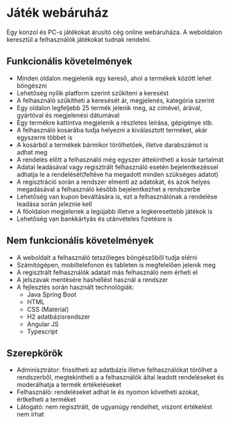 # Játék webáruház

Egy konzol és PC-s játékokat árusító cég online webáruháza. A weboldalon keresztül a felhasználók játékokat tudnak rendelni. 

## Funkcionális követelmények
- Minden oldalon megjelenik egy kereső, ahol a termékek között lehet böngészni
- Lehetőség nyílik platform szerint szűkíteni a keresést
- A felhasználó szűkítheti a keresését ár, megjelenés, kategória szerint
- Egy oldalon legfeljebb 25 termék jelenik meg, az címével, árával, gyártóval és megjelenési dátumával
- Egy termékre kattintva megjelenik a részletes leírása, gépigénye stb.
- A felhasználó kosarába tudja helyezni a kiválasztott terméket, akár egyszerre többet is
- A kosárból a termékek bármikor törölhetőek, illetve darabszámot is adhat meg
- A rendelés előtt a felhasználó még egyszer áttekintheti a kosár tartalmát
- Adatai leadásával vagy regisztrált felhasználó esetén bejelentkezéssel adhatja le a rendelését(feltéve ha megadott minden szükséges adatot)
- A regisztráció során a rendszer elmenti az adatokat, és azok helyes megadásával a felhasználó később bejelentkezhet a rendszerbe
- Lehetőség van kupon beváltására is, ezt a felhasználónak a rendelése leadása során jeleznie kell
- A főoldalon megjelenek a legújabb illetve a legkeresettebb játékok is
- Lehetőség van bankkártyás és utánvételes fizetésre is

## Nem funkcionális követelmények
- A weboldalt a felhasználó tetszőleges böngészőből tudja elérni
- Számítógépen, mobiltelefonon és tableten is megfelelően jelenik meg
- A regisztrált felhasználók adatait más felhasználó nem érheti el
- A jelszavak mentésére hashellést használ a rendszer
- A fejlesztés során használt technológiák:
	- Java Spring Boot
	- HTML
	- CSS (Material)
	- H2 adatbázisrendszer
	- Angular JS
	- Typescript
	
## Szerepkörök
- Adminisztrátor: frissítheti az adatbázis illetve felhasználókat törölhet a rendszerből, megtekintheti a a felhasználók által leadott rendeléseket és moderálhatja a termék értékeléseket
- Felhasználó: rendeléseket adhat le és nyomon követheti azokat, értkelheti a terméket
- Látogató: nem regisztrált, de ugyanúgy rendelhet, viszont értékelést nem írhat
